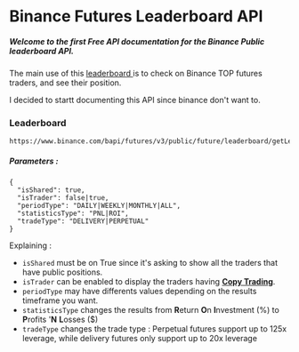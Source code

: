 # Binance Futures Leaderboard API 

##### Welcome to the first Free API documentation for the Binance Public leaderboard API. 

The main use of this [leaderboard ](https://www.binance.com/en/futures-activity/leaderboard/top-ranking) is to check on Binance TOP futures traders, and see their position. 

I decided to startt documenting this API since binance don't want to.

### Leaderboard

```
https://www.binance.com/bapi/futures/v3/public/future/leaderboard/getLeaderboardRank
```
##### Parameters : 
```
{
  "isShared": true,
  "isTrader": false|true,
  "periodType": "DAILY|WEEKLY|MONTHLY|ALL",
  "statisticsType": "PNL|ROI",
  "tradeType": "DELIVERY|PERPETUAL"
}
```
Explaining : 
* `isShared` must be on True since it's asking to show all the traders that have public positions.
* `isTrader` can be enabled to display the traders having [**Copy Trading**](https://en.wikipedia.org/wiki/Copy_trading).
* `periodType` may have differents values depending on the results timeframe you want.
* `statisticsType` changes the results from **R**eturn **O**n **I**nvestment (%) to **P**rofits '**N** **L**osses ($)
* `tradeType` changes the trade type : Perpetual futures support up to 125x leverage, while delivery futures only support up to 20x leverage

